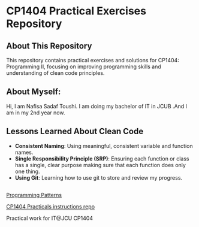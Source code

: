 # CP1404 Practical Exercises Repository

## About This Repository
This repository contains practical exercises and solutions for CP1404: Programming II, focusing on improving programming skills and understanding of clean code principles.

## About Myself:
Hi, I am Nafisa Sadaf Toushi. I am doing my bachelor of IT in JCUB .And I am in my 2nd year now.

## Lessons Learned About Clean Code
- **Consistent Naming**: Using meaningful, consistent variable and function names.
- **Single Responsibility Principle (SRP)**: Ensuring each function or class has a single, clear purpose making sure that each function does only one thing.
- **Using Git**: Learning how to use git to store and review my progress.

##
[Programming Patterns](https://github.com/CP1404/Starter/wiki/Programming-Patterns)

[CP1404 Practicals instructions repo](https://github.com/CP1404/Practicals.git)

Practical work for IT@JCU CP1404
